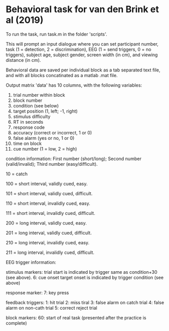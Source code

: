 # Behavioral task for van den Brink et al (2019)

To run the task, run task.m in the folder 'scripts'.

This will prompt an input dialogue where you can set participant number, task (1 = detection, 2 = discrimination), EEG (1 = send triggers, 0 = no triggers), subject age, subject gender, screen width (in cm), and viewing distance (in cm).

Behavioral data are saved per individual block as a tab separated text file, and with all blocks concatinated as a matlab .mat file. 

Output matrix 'data' has 10 columns, with the following variables:
1)  trial number within block
2)  block number
3)  condition (see below)
4)  target position (1, left; -1, right)
5)  stimulus difficulty
6)  RT in seconds
7)  response code
8)  accuracy (correct or incorrect, 1 or 0)
9)  false alarm (yes or no, 1 or 0)
10) time on block
11) cue number (1 = low, 2 = high)

condition information: First number (short/long); Second number (valid/invalid); Third number (easy/difficult).

10 = catch

100 = short interval, validly cued, easy.

101 = short interval, validly cued, difficult.

110 = short interval, invalidly cued, easy.

111 = short interval, invalidly cued, difficult.

200 = long interval, validly cued, easy.

201 = long interval, validly cued, difficult.

210 = long interval, invalidly cued, easy.

211 = long interval, invalidly cued, difficult.


EEG trigger information:

stimulus markers:
 trial start is indicated by trigger same as condition+30 (see above).
 6: cue onset
 target onset is indicated by trigger condition (see above)

response marker:
 7: key press

feedback triggers:
  1: hit trial
  2: miss tiral
  3: false alarm on catch trial
  4: false alarm on non-cath trial
  5: correct reject trial

block markers:
60: start of real task (presented after the practice is complete)